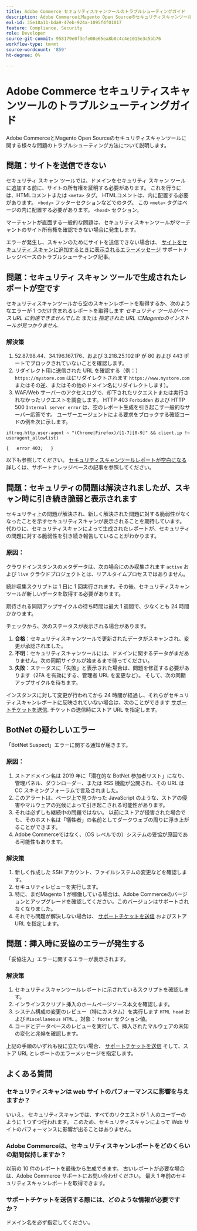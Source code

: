```yaml
---
title: Adobe Commerce セキュリティスキャンツールのトラブルシューティングガイド
description: Adobe CommerceとMagento Open Sourceのセキュリティスキャンツールに関する様々な問題のトラブルシューティング方法について説明します。
exl-id: 35e18a11-bda9-47eb-924a-1095f4f01017
feature: Compliance, Security
role: Developer
source-git-commit: 958179e0f3efe08e65ea8b0c4c4e1015e3c5bb76
workflow-type: tm+mt
source-wordcount: '859'
ht-degree: 0%

---
```


# Adobe Commerce セキュリティスキャンツールのトラブルシューティングガイド

Adobe CommerceとMagento Open Sourceのセキュリティスキャンツールに関する様々な問題のトラブルシューティング方法について説明します。

## 問題：サイトを送信できない

セキュリティ スキャン ツールでは、ドメインをセキュリティ スキャン ツールに追加する前に、サイトの所有権を証明する必要があります。 これを行うには、HTMLコメントまたは `<meta>` タグ。 HTMLコメントは、内に配置する必要があります。 `<body>` フッターセクションなどでのタグ。 この `<meta>` タグはページの内に配置する必要があります。 `<head>` セクション。

マーチャントが直面する一般的な問題は、セキュリティスキャンツールがマーチャントのサイト所有権を確認できない場合に発生します。

エラーが発生し、スキャンのためにサイトを送信できない場合は、 [サイトをセキュリティ スキャンに追加するときに表示されるエラーメッセージ](/help/troubleshooting/miscellaneous/error-message-adding-site-into-security-scan.md) サポートナレッジベースのトラブルシューティング記事。

## 問題：セキュリティ スキャン ツールで生成されたレポートが空です

セキュリティスキャンツールから空のスキャンレポートを取得するか、次のようなエラーが 1 つだけ含まれるレポートを取得します *セキュリティ ツールがベース URL に到達できませんでした* または *指定された URL にMagentoのインストールが見つかりません*.

### 解決策

1. 52.87.98.44、34.196.167.176、および 3.218.25.102 IP が 80 および 443 ポートでブロックされていないことを確認します。
1. リダイレクト用に送信された URL を確認する（例：） `https://mystore.com` はにリダイレクトされます `https://www.mystore.com` またはその逆、またはその他のドメイン名にリダイレクトします）。
1. WAF/Web サーバーのアクセスログで、却下されたリクエストまたは実行されなかったリクエストを調査します。 HTTP 403 `Forbidden` および HTTP 500 `Internal server error` は、空のレポート生成を引き起こす一般的なサーバー応答です。 ユーザーエージェントによる要求をブロックする確認コードの例を次に示します。

```code block
if(req.http.user-agent ~ "(Chrome|Firefox)/[1-7][0-9]" && client.ip !~ useragent_allowlist)

{   error 403;   }
```

以下も参照してください。 [セキュリティスキャンツールレポートが空白になる](/help/troubleshooting/miscellaneous/the-security-scan-tool-report-is-blank.md) 詳しくは、サポートナレッジベースの記事を参照してください。

## 問題：セキュリティの問題は解決されましたが、スキャン時に引き続き脆弱と表示されます

セキュリティ上の問題が解決され、新しく解決された問題に対する脆弱性がなくなったことを示すセキュリティスキャンが表示されることを期待しています。 代わりに、セキュリティスキャンによって生成されたレポートが、セキュリティの問題に対する脆弱性を引き続き報告していることがわかります。

### 原因：

クラウドインスタンスのメタデータは、次の場合にのみ収集されます `active` および `live` クラウドプロジェクトとは、リアルタイムプロセスではありません。

統計収集スクリプトは 1 日に 1 回実行されます。その後、セキュリティスキャンツールが新しいデータを取得する必要があります。

期待される同期アップサイクルの待ち時間は最大 1 週間で、少なくとも 24 時間かかります。

チェックから、次のステータスが表示される場合があります。

1. **合格**：セキュリティスキャンツールで更新されたデータがスキャンされ、変更が承認されました。
1. **不明**：セキュリティスキャンツールには、ドメインに関するデータがまだありません。次の同期サイクルが始まるまで待ってください。
1. **失敗**：ステータスに「失敗」と表示された場合は、問題を修正する必要があります（2FA を有効にする、管理者 URL を変更など）。 そして、次の同期アップサイクルを待ちます。

インスタンスに対して変更が行われてから 24 時間が経過し、それらがセキュリティスキャンレポートに反映されていない場合は、次のことができます [サポートチケットを送信](/help/help-center-guide/help-center/magento-help-center-user-guide.md#submit-ticket). チケットの送信時にストア URL を指定します。

## BotNet の疑わしいエラー

「BotNet Suspect」エラーに関する通知が届きます。

### 原因：

1. ストアドメイン名は 2019 年に「潜在的な BotNet 参加者リスト」になり、管理パネル、ダウンローダー、または RSS 機能が公開され、その URL は CC スキミングフォーラムで言及されました。
1. このアラートは、ページ上で見つかった JavaScript のような、ストアの侵害やマルウェアの兆候によって引き起こされる可能性があります。
1. それは必ずしも継続中の問題ではない。 以前にストアが侵害された場合でも、そのホスト名は「犠牲者」の名前としてダークウェブの周りに浮き上がることができます。
1. Adobe Commerceではなく、（OS レベルでの）システムの妥協が原因である可能性もあります。

### 解決策

1. 新しく作成した SSH アカウント、ファイルシステムの変更などを確認します。
1. セキュリティレビューを実行します。
1. 特に、まだMagento 1 が稼働している場合は、Adobe Commerceのバージョンとアップグレードを確認してください。このバージョンはサポートされなくなりました。
1. それでも問題が解決しない場合は、 [サポートチケットを送信](/help/help-center-guide/help-center/magento-help-center-user-guide.md#submit-ticket) およびストア URL を指定します。

## 問題：挿入時に妥協のエラーが発生する

「妥協注入」エラーに関するエラーが表示されます。

### 解決策

1. セキュリティスキャンツールレポートに示されているスクリプトを確認します。
1. インラインスクリプト挿入のホームページソース本文を確認します。
1. システム構成の変更のレビュー（特にカスタム）を実行します `HTML head` および `Miscellaneous HTML` 。対象： `footer` セクション値。
1. コードとデータベースのレビューを実行して、挿入されたマルウェアの未知の変化と兆候を確認します。

上記の手順のいずれも役に立たない場合、 [サポートチケットを送信](/help/help-center-guide/help-center/magento-help-center-user-guide.md#submit-ticket) そして、ストア URL とレポートのエラーメッセージを指定します。

## よくある質問

### セキュリティスキャンは web サイトのパフォーマンスに影響を与えますか？

いいえ。 セキュリティスキャンでは、すべてのリクエストが 1 人のユーザーのように 1 つずつ行われます。 このため、セキュリティスキャンによって Web サイトのパフォーマンスに影響が出ることはありません。

### Adobe Commerceは、セキュリティスキャンレポートをどのくらいの期間保持しますか？

以前の 10 件のレポートを最後から生成できます。 古いレポートが必要な場合は、Adobe Commerce サポートにお問い合わせください。 最大 1 年前のセキュリティスキャンレポートを取得できます。

### サポートチケットを送信する際には、どのような情報が必要ですか？

ドメイン名を必ず指定してください。
